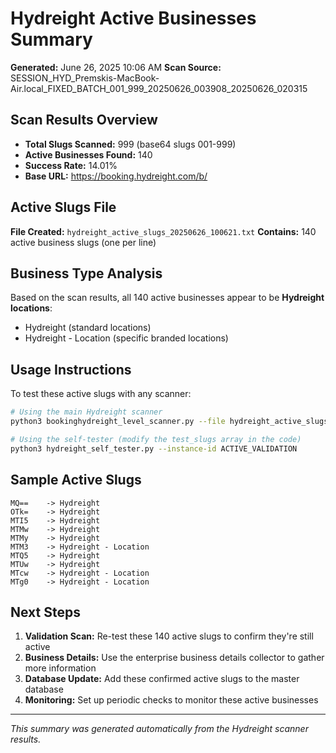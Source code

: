 # Hydreight Active Businesses Summary
**Generated:** June 26, 2025 10:06 AM
**Scan Source:** SESSION_HYD_Premskis-MacBook-Air.local_FIXED_BATCH_001_999_20250626_003908_20250626_020315

## Scan Results Overview
- **Total Slugs Scanned:** 999 (base64 slugs 001-999)
- **Active Businesses Found:** 140
- **Success Rate:** 14.01%
- **Base URL:** https://booking.hydreight.com/b/

## Active Slugs File
**File Created:** `hydreight_active_slugs_20250626_100621.txt`
**Contains:** 140 active business slugs (one per line)

## Business Type Analysis
Based on the scan results, all 140 active businesses appear to be **Hydreight locations**:
- Hydreight (standard locations)
- Hydreight - Location (specific branded locations)

## Usage Instructions
To test these active slugs with any scanner:
```bash
# Using the main Hydreight scanner
python3 bookinghydreight_level_scanner.py --file hydreight_active_slugs_20250626_100621.txt --instance-id ACTIVE_RETEST

# Using the self-tester (modify the test_slugs array in the code)
python3 hydreight_self_tester.py --instance-id ACTIVE_VALIDATION
```

## Sample Active Slugs
```
MQ==    -> Hydreight
OTk=    -> Hydreight  
MTI5    -> Hydreight
MTMw    -> Hydreight
MTMy    -> Hydreight
MTM3    -> Hydreight - Location
MTQ5    -> Hydreight
MTUw    -> Hydreight
MTcw    -> Hydreight - Location
MTg0    -> Hydreight - Location
```

## Next Steps
1. **Validation Scan:** Re-test these 140 active slugs to confirm they're still active
2. **Business Details:** Use the enterprise business details collector to gather more information
3. **Database Update:** Add these confirmed active slugs to the master database
4. **Monitoring:** Set up periodic checks to monitor these active businesses

---
*This summary was generated automatically from the Hydreight scanner results.* 